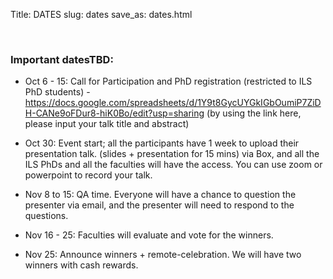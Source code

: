 Title: DATES
slug: dates
save_as: dates.html

<br>

### Important dates**TBD**:

- Oct 6 - 15:  Call for Participation and PhD registration (restricted to ILS PhD students) - https://docs.google.com/spreadsheets/d/1Y9t8GycUYGkIGbOumiP7ZiDH-CANe9oFDur8-hiK0Bo/edit?usp=sharing  (by using the link here, please input your talk title and abstract)

- Oct 30: Event start; all the participants have 1 week to upload their presentation talk. (slides + presentation for 15 mins) via Box, and all the ILS PhDs and all the faculties will have the access. You can use zoom or powerpoint to record your talk. 

- Nov 8 to 15: QA time. Everyone will have a chance to question the presenter via email, and the presenter will need to respond to the questions. 

- Nov 16 - 25: Faculties will evaluate and vote for the winners.

- Nov 25: Announce winners + remote-celebration. We will have two winners with cash rewards. 

<br>
